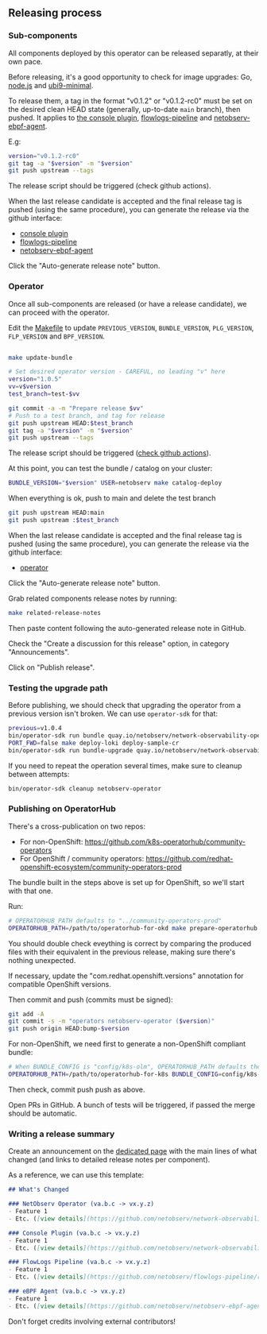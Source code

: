 ## Releasing process

### Sub-components

All components deployed by this operator can be released separatly, at their own pace.

Before releasing, it's a good opportunity to check for image upgrades: Go, [node.js](https://catalog.redhat.com/software/containers/ubi9/nodejs-16/61a60604c17162a20c1c6a2e) and [ubi9-minimal](https://catalog.redhat.com/software/containers/ubi9-minimal/61832888c0d15aff4912fe0d).

To release them, a tag in the format "v0.1.2" or "v0.1.2-rc0" must be set on the desired clean HEAD state (generally, up-to-date `main` branch), then pushed. It applies to [the console plugin](https://github.com/netobserv/network-observability-console-plugin/), [flowlogs-pipeline](https://github.com/netobserv/flowlogs-pipeline) and [netobserv-ebpf-agent](https://github.com/netobserv/netobserv-ebpf-agent).

E.g:

```bash
version="v0.1.2-rc0"
git tag -a "$version" -m "$version"
git push upstream --tags
```

The release script should be triggered (check github actions).

When the last release candidate is accepted and the final release tag is pushed (using the same procedure), you can generate the release via the github interface:
- [console plugin](https://github.com/netobserv/network-observability-console-plugin/releases/new)
- [flowlogs-pipeline](https://github.com/netobserv/flowlogs-pipeline/releases/new)
- [netobserv-ebpf-agent](https://github.com/netobserv/netobserv-ebpf-agent/releases/new)

Click the "Auto-generate release note" button.

### Operator

Once all sub-components are released (or have a release candidate), we can proceed with the operator.

Edit the [Makefile](./Makefile) to update `PREVIOUS_VERSION`, `BUNDLE_VERSION`, `PLG_VERSION`, `FLP_VERSION` and `BPF_VERSION`.

```bash

make update-bundle

# Set desired operator version - CAREFUL, no leading "v" here
version="1.0.5"
vv=v$version
test_branch=test-$vv

git commit -a -m "Prepare release $vv"
# Push to a test branch, and tag for release
git push upstream HEAD:$test_branch
git tag -a "$version" -m "$version"
git push upstream --tags
```

The release script should be triggered ([check github actions](https://github.com/netobserv/network-observability-operator/actions)).

At this point, you can test the bundle / catalog on your cluster:

```bash
BUNDLE_VERSION="$version" USER=netobserv make catalog-deploy
```

When everything is ok, push to main and delete the test branch

```bash
git push upstream HEAD:main
git push upstream :$test_branch
```

When the last release candidate is accepted and the final release tag is pushed (using the same procedure), you can generate the release via the github interface:
- [operator](https://github.com/netobserv/network-observability-operator/releases/new)

Click the "Auto-generate release note" button.

Grab related components release notes by running:

```bash
make related-release-notes
```

Then paste content following the auto-generated release note in GitHub.

Check the "Create a discussion for this release" option, in category "Announcements".

Click on "Publish release".

### Testing the upgrade path

Before publishing, we should check that upgrading the operator from a previous version isn't broken. We can use `operator-sdk` for that:

```bash
previous=v1.0.4
bin/operator-sdk run bundle quay.io/netobserv/network-observability-operator-bundle:$previous --timeout 5m
PORT_FWD=false make deploy-loki deploy-sample-cr
bin/operator-sdk run bundle-upgrade quay.io/netobserv/network-observability-operator-bundle:$vv --timeout 5m
```

If you need to repeat the operation several times, make sure to cleanup between attempts:

```bash
bin/operator-sdk cleanup netobserv-operator
```


### Publishing on OperatorHub

There's a cross-publication on two repos:
- For non-OpenShift: https://github.com/k8s-operatorhub/community-operators
- For OpenShift / community operators: https://github.com/redhat-openshift-ecosystem/community-operators-prod

The bundle built in the steps above is set up for OpenShift, so we'll start with that one.

Run:

```bash
# OPERATORHUB_PATH defaults to "../community-operators-prod"
OPERATORHUB_PATH=/path/to/operatorhub-for-okd make prepare-operatorhub
```

You should double check eveything is correct by comparing the produced files with their equivalent in the previous release,
making sure there's nothing unexpected.

If necessary, update the "com.redhat.openshift.versions" annotation for compatible OpenShift versions.

Then commit and push (commits must be signed):

```bash
git add -A
git commit -s -m "operators netobserv-operator ($version)"
git push origin HEAD:bump-$version
```

For non-OpenShift, we need first to generate a non-OpenShift compliant bundle:

```bash
# When BUNDLE_CONFIG is "config/k8s-olm", OPERATORHUB_PATH defaults then to "../community-operators"
OPERATORHUB_PATH=/path/to/operatorhub-for-k8s BUNDLE_CONFIG=config/k8s-olm make update-bundle prepare-operatorhub
```

Then check, commit push push as above.

Open PRs in GitHub. A bunch of tests will be triggered, if passed the merge should be automatic.

### Writing a release summary

Create an announcement on the [dedicated page](https://github.com/netobserv/network-observability-operator/discussions/categories/announcements) with the main lines of what changed (and links to detailed release notes per component).

As a reference, we can use this template:

```md
## What's Changed

### NetObserv Operator (va.b.c -> vx.y.z)
- Feature 1
- Etc. ([view details](https://github.com/netobserv/network-observability-operator/releases/tag/x.y.z))

### Console Plugin (va.b.c -> vx.y.z)
- Feature 1
- Etc. ([view details](https://github.com/netobserv/network-observability-console-plugin/releases/tag/vx.y.z))

### FlowLogs Pipeline (va.b.c -> vx.y.z)
- Feature 1
- Etc. ([view details](https://github.com/netobserv/flowlogs-pipeline/releases/tag/vx.y.z))

### eBPF Agent (va.b.c -> vx.y.z)
- Feature 1
- Etc. ([view details](https://github.com/netobserv/netobserv-ebpf-agent/releases/tag/vx.y.z))
```

Don't forget credits involving external contributors!
